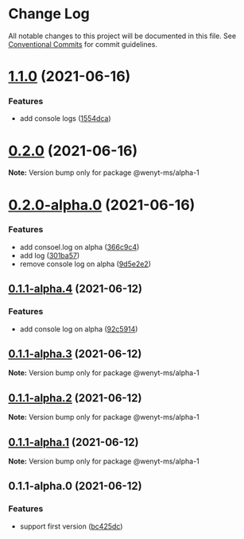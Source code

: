 # Change Log

All notable changes to this project will be documented in this file.
See [Conventional Commits](https://conventionalcommits.org) for commit guidelines.

# [1.1.0](https://github.com/wenytang-ms-123/TestAction/compare/@wenyt-ms/alpha-1@0.2.0...@wenyt-ms/alpha-1@1.1.0) (2021-06-16)


### Features

* add console logs ([1554dca](https://github.com/wenytang-ms-123/TestAction/commit/1554dca706695488500e686ef23fbac45da57fec))





# [0.2.0](https://github.com/wenytang-ms-123/TestAction/compare/@wenyt-ms/alpha-1@0.2.0-alpha.0...@wenyt-ms/alpha-1@0.2.0) (2021-06-16)

**Note:** Version bump only for package @wenyt-ms/alpha-1





# [0.2.0-alpha.0](https://github.com/wenytang-ms-123/TestAction/compare/@wenyt-ms/alpha-1@0.1.1-alpha.4...@wenyt-ms/alpha-1@0.2.0-alpha.0) (2021-06-16)


### Features

* add consoel.log on alpha ([366c9c4](https://github.com/wenytang-ms-123/TestAction/commit/366c9c42bec380ce7ed4071adcd7417bc78c614f))
* add log ([301ba57](https://github.com/wenytang-ms-123/TestAction/commit/301ba57b3835b8cd9cfc72c411695d8723a22bad))
* remove console log on alpha ([9d5e2e2](https://github.com/wenytang-ms-123/TestAction/commit/9d5e2e276f1bbfae3fc296f7c551962d541adf28))





## [0.1.1-alpha.4](https://github.com/wenytang-ms-123/TestAction/compare/@wenyt-ms/alpha-1@0.1.1-alpha.3...@wenyt-ms/alpha-1@0.1.1-alpha.4) (2021-06-12)


### Features

* add console log on alpha ([92c5914](https://github.com/wenytang-ms-123/TestAction/commit/92c5914f896a09223ee4c712c5f1172236adcaef))





## [0.1.1-alpha.3](https://github.com/wenytang-ms-123/TestAction/compare/@wenyt-ms/alpha-1@0.1.1-alpha.2...@wenyt-ms/alpha-1@0.1.1-alpha.3) (2021-06-12)

**Note:** Version bump only for package @wenyt-ms/alpha-1





## [0.1.1-alpha.2](https://github.com/wenytang-ms-123/TestAction/compare/@wenyt-ms/alpha-1@0.1.1-alpha.1...@wenyt-ms/alpha-1@0.1.1-alpha.2) (2021-06-12)

**Note:** Version bump only for package @wenyt-ms/alpha-1





## [0.1.1-alpha.1](https://github.com/wenytang-ms-123/TestAction/compare/@wenyt-ms/alpha-1@0.1.1-alpha.0...@wenyt-ms/alpha-1@0.1.1-alpha.1) (2021-06-12)

**Note:** Version bump only for package @wenyt-ms/alpha-1





## 0.1.1-alpha.0 (2021-06-12)


### Features

* support first version ([bc425dc](https://github.com/wenytang-ms-123/TestAction/commit/bc425dc45e9241156b1e2af5dcae65cd2df2b57c))
